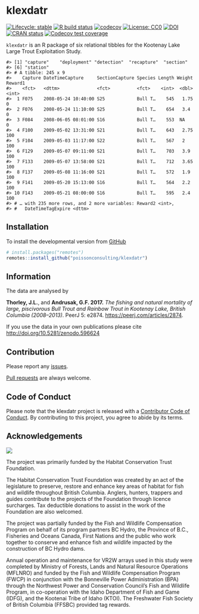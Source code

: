 
<!-- README.md is generated from README.Rmd. Please edit that file -->

# klexdatr

<!-- badges: start -->

[![Lifecycle:
stable](https://img.shields.io/badge/lifecycle-stable-brightgreen.svg)](https://www.tidyverse.org/lifecycle/#stable)
[![R build
status](https://github.com/poissonconsulting/klexdatr/workflows/R-CMD-check/badge.svg)](https://github.com/poissonconsulting/klexdatr/actions)
[![codecov](https://codecov.io/gh/poissonconsulting/klexdatr/branch/master/graph/badge.svg)](https://codecov.io/gh/poissonconsulting/klexdatr)
[![License:
CC0](https://img.shields.io/badge/License-CC0-green.svg)](https://creativecommons.org/publicdomain/zero/1.0/legalcode)
[![DOI](https://zenodo.org/badge/DOI/10.5281/zenodo.596624.svg)](https://doi.org/10.5281/zenodo.596624)
[![CRAN
status](https://www.r-pkg.org/badges/version/klexdatr)](https://CRAN.R-project.org/package=klexdatr)
[![Codecov test
coverage](https://codecov.io/gh/poissonconsulting/klexdatr/branch/master/graph/badge.svg)](https://codecov.io/gh/poissonconsulting/klexdatr?branch=master)
<!-- badges: end -->

`klexdatr` is an R package of six relational tibbles for the Kootenay
Lake Large Trout Exploitation
    Study.

    #> [1] "capture"    "deployment" "detection"  "recapture"  "section"   
    #> [6] "station"
    #> # A tibble: 245 x 9
    #>    Capture DateTimeCapture     SectionCapture Species Length Weight Reward1
    #>    <fct>   <dttm>              <fct>          <fct>    <int>  <dbl>   <int>
    #>  1 F075    2008-05-24 10:40:00 S25            Bull T…    545   1.75       0
    #>  2 F076    2008-05-24 11:10:00 S25            Bull T…    654   3.4        0
    #>  3 F084    2008-06-05 08:01:00 S16            Bull T…    553  NA          0
    #>  4 F100    2009-05-02 13:31:00 S21            Bull T…    643   2.75     100
    #>  5 F104    2009-05-03 11:17:00 S22            Bull T…    567   2        100
    #>  6 F129    2009-05-07 09:11:00 S21            Bull T…    703   3.9      100
    #>  7 F133    2009-05-07 13:58:00 S21            Bull T…    712   3.65     100
    #>  8 F137    2009-05-08 11:16:00 S21            Bull T…    572   1.9      100
    #>  9 F141    2009-05-20 15:13:00 S16            Bull T…    564   2.2      100
    #> 10 F143    2009-05-21 08:00:00 S16            Bull T…    595   2.4      100
    #> # … with 235 more rows, and 2 more variables: Reward2 <int>,
    #> #   DateTimeTagExpire <dttm>

## Installation

<!-- To install the latest release from [CRAN](https://cran.r-project.org) -->

To install the developmental version from
[GitHub](https://github.com/poissonconsulting/klexdatr)

``` r
# install.packages("remotes")
remotes::install_github("poissonconsulting/klexdatr")
```

## Information

The data are analysed by

**Thorley, J.L.**, and **Andrusak, G.F. 2017.** *The fishing and natural
mortality of large, piscivorous Bull Trout and Rainbow Trout in Kootenay
Lake, British Columbia (2008–2013)*. PeerJ 5: e2874.
<https://peerj.com/articles/2874>.

If you use the data in your own publications please cite
<http://doi.org/10.5281/zenodo.596624>

## Contribution

Please report any
[issues](https://github.com/poissonconsulting/pkgtemplate/issues).

[Pull requests](https://github.com/poissonconsulting/pkgtemplate/pulls)
are always welcome.

## Code of Conduct

Please note that the klexdatr project is released with a [Contributor
Code of
Conduct](https://contributor-covenant.org/version/2/0/CODE_OF_CONDUCT.html).
By contributing to this project, you agree to abide by its terms.

## Acknowledgements

![](man/figures/logos.png)

The project was primarily funded by the Habitat Conservation Trust
Foundation.

The Habitat Conservation Trust Foundation was created by an act of the
legislature to preserve, restore and enhance key areas of habitat for
fish and wildlife throughout British Columbia. Anglers, hunters,
trappers and guides contribute to the projects of the Foundation through
licence surcharges. Tax deductible donations to assist in the work of
the Foundation are also welcomed.

The project was partially funded by the Fish and Wildlife Compensation
Program on behalf of its program partners BC Hydro, the Province of
B.C., Fisheries and Oceans Canada, First Nations and the public who work
together to conserve and enhance fish and wildlife impacted by the
construction of BC Hydro dams.

Annual operation and maintenance for VR2W arrays used in this study were
completed by Ministry of Forests, Lands and Natural Resource Operations
(MFLNRO) and funded by the Fish and Wildlife Compensation Program (FWCP)
in conjunction with the Bonneville Power Administration (BPA) through
the Northwest Power and Conservation Council’s Fish and Wildlife
Program, in co-operation with the Idaho Department of Fish and Game
(IDFG), and the Kootenai Tribe of Idaho (KTOI). The Freshwater Fish
Society of British Columbia (FFSBC) provided tag rewards.
